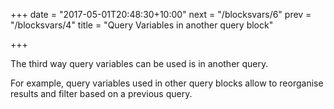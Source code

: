 +++
date = "2017-05-01T20:48:30+10:00"
next = "/blocksvars/6"
prev = "/blocksvars/4"
title = "Query Variables in another query block"

+++

The third way query variables can be used is in another query.

For example, query variables used in other query blocks allow to reorganise results and
filter based on a previous query.


